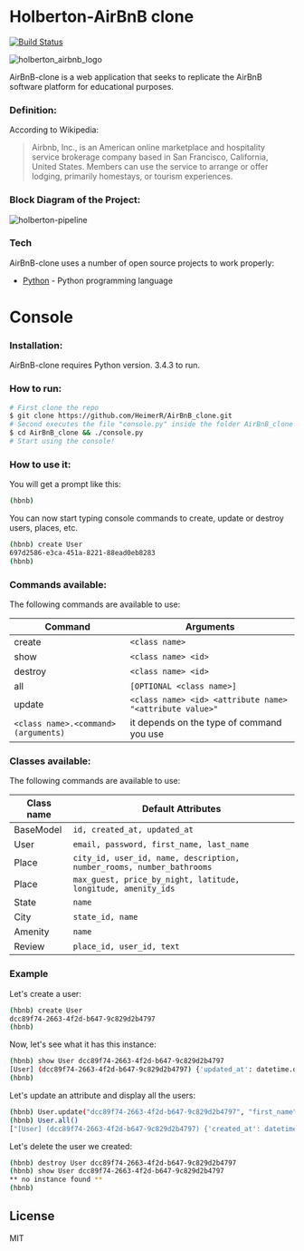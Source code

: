 # Holberton-AirBnB clone

[![Build Status](https://travis-ci.org/joemccann/dillinger.svg?branch=master)](https://travis-ci.org/joemccann/dillinger)

![holberton_airbnb_logo](https://holbertonintranet.s3.amazonaws.com/uploads/medias/2018/6/65f4a1dd9c51265f49d0.png?X-Amz-Algorithm=AWS4-HMAC-SHA256&X-Amz-Credential=AKIARDDGGGOUXW7JF5MT%2F20190703%2Fus-east-1%2Fs3%2Faws4_request&X-Amz-Date=20190703T152323Z&X-Amz-Expires=86400&X-Amz-SignedHeaders=host&X-Amz-Signature=fad27256d815f6d0b1720d8d7a9effc1b6995a5254853cede6512b6741a08605)

AirBnB-clone is a web application that seeks to replicate the AirBnB software platform for educational purposes. 

### Definition:

According to Wikipedia:

> Airbnb, Inc., is an American online marketplace and hospitality service brokerage company based in San Francisco, California, United States. Members can use the service to arrange or offer lodging, primarily homestays, or tourism experiences.

### Block Diagram of the Project:

![holberton-pipeline](https://holbertonintranet.s3.amazonaws.com/uploads/medias/2018/6/815046647d23428a14ca.png?X-Amz-Algorithm=AWS4-HMAC-SHA256&X-Amz-Credential=AKIARDDGGGOUXW7JF5MT%2F20190703%2Fus-east-1%2Fs3%2Faws4_request&X-Amz-Date=20190703T152323Z&X-Amz-Expires=86400&X-Amz-SignedHeaders=host&X-Amz-Signature=ea2fde939c393fae2f9efb865aa4ab40200d83f42efe387d329c3acfae3efb5a)

### Tech

AirBnB-clone uses a number of open source projects to work properly:

* [Python](https://github.com/python) - Python programming language

# Console

### Installation:

AirBnB-clone requires Python version. 3.4.3 to run.

### How to run:

```sh
# First clone the repo
$ git clone https://github.com/HeimerR/AirBnB_clone.git
# Second executes the file "console.py" inside the folder AirBnB_clone
$ cd AirBnB_clone && ./console.py
# Start using the console!
```

### How to use it:

You will get a prompt like this:
```sh
(hbnb) 
```
You can now start typing console commands to create, update or destroy users, places, etc.
```sh
(hbnb) create User
697d2586-e3ca-451a-8221-88ead0eb8283
(hbnb)
```

### Commands available:

The following commands are available to use:

| Command | Arguments |
| ------ | ------ |
| create | `<class name>` |
| show | `<class name> <id>` |
| destroy | `<class name> <id>` |
| all | `[OPTIONAL <class name>]`  |
| update | `<class name> <id> <attribute name> "<attribute value>"`  |
| `<class name>.<command>(arguments)`| it depends on the type of command you use |

### Classes available:

The following commands are available to use:

| Class name | Default Attributes |
| ------ | ------ |
| BaseModel | `id, created_at, updated_at` |
| User | `email, password, first_name, last_name` |
| Place | `city_id, user_id, name, description, number_rooms, number_bathrooms` |
| Place | `max_guest, price_by_night, latitude, longitude, amenity_ids` |
| State | `name`  |
| City | `state_id, name`  |
| Amenity | `name`  |
| Review | `place_id, user_id, text`  |

### Example

Let's create a user:
```sh
(hbnb) create User
dcc89f74-2663-4f2d-b647-9c829d2b4797
(hbnb)
```

Now, let's see what it has this instance:
```sh
(hbnb) show User dcc89f74-2663-4f2d-b647-9c829d2b4797
[User] (dcc89f74-2663-4f2d-b647-9c829d2b4797) {'updated_at': datetime.datetime(2019, 7, 3, 19, 14, 32, 536201), 'id': 'dcc89f74-2663-4f2d-b647-9c829d2b4797', 'created_at': datetime.datetime(2019, 7, 3, 19, 14, 32, 536180)}
(hbnb)
```

Let's update an attribute and display all the users:
```sh
(hbnb) User.update("dcc89f74-2663-4f2d-b647-9c829d2b4797", "first_name", "Heimer")
(hbnb) User.all()
["[User] (dcc89f74-2663-4f2d-b647-9c829d2b4797) {'created_at': datetime.datetime(2019, 7, 3, 19, 14, 32, 536180), 'id': 'dcc89f74-2663-4f2d-b647-9c829d2b4797', 'first_name': 'Heimer', 'updated_at': datetime.datetime(2019, 7, 3, 19, 18, 4, 845273)}", "[User] (697d2586-e3ca-451a-8221-88ead0eb8283) {'created_at': datetime.datetime(2019, 7, 3, 17, 55, 49, 24311), 'id': '697d2586-e3ca-451a-8221-88ead0eb8283', 'updated_at': datetime.datetime(2019, 7, 3, 18, 1, 19, 126604)}"]
```
Let's delete the user we created:
```sh
(hbnb) destroy User dcc89f74-2663-4f2d-b647-9c829d2b4797
(hbnb) show User dcc89f74-2663-4f2d-b647-9c829d2b4797
** no instance found **
(hbnb)
```
License
----

MIT

